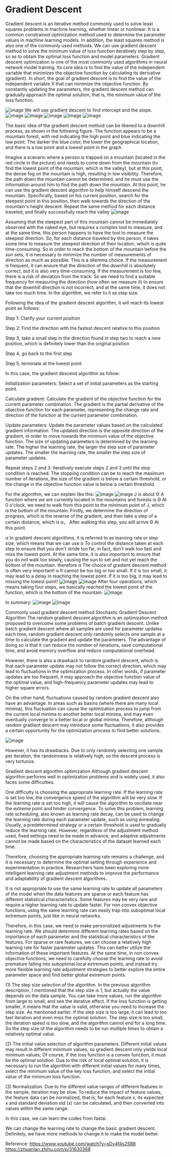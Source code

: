 # Gradient Descent
Gradient descent is an iterative method commonly used to solve least squares problems in machine learning, whether linear or nonlinear. It is a common constrained 
optimization method used to determine the parameter values in machine learning models. In addition, the least squares method is also one of the commonly used 
methods. We can use gradient descent method to solve the minimum value of loss function iteratively step by step, so as to obtain the optimal loss function and 
model parameters.
Gradient descent optimization is one of the most commonly used algorithms in neural network model training. Its core idea is to find the value of the independent 
variable that minimizes the objective function by calculating its derivative (gradient). In short, the goal of gradient descent is to find the value of the 
independent variable X that can minimize the objective function. By constantly updating the parameters, the gradient descent method can gradually approach the 
optimal solution, that is, the minimum value of the loss function.

![image](https://github.com/Alex-Fan777/Alex-Fan777.github.io/assets/132428764/e8e81b7c-8ea6-4651-8802-1376c34d09a0)
We will use gradient descent to find intercept and the slope.
![image](https://github.com/Alex-Fan777/Alex-Fan777.github.io/assets/132428764/2984e823-9cd0-4b8e-a31c-351dd93560eb)
![image](https://github.com/Alex-Fan777/Alex-Fan777.github.io/assets/132428764/0ada765d-a5d3-4670-9c68-1ffd138d34f8)
![image](https://github.com/Alex-Fan777/Alex-Fan777.github.io/assets/132428764/fd396f67-96f0-4c98-b478-c23cc1c2a8f2)
![image](https://github.com/Alex-Fan777/Alex-Fan777.github.io/assets/132428764/624bfbe1-39d6-4750-a842-8a0eec84f6b8)
![image](https://github.com/Alex-Fan777/Alex-Fan777.github.io/assets/132428764/353381b2-27d5-41fc-b0df-280ff65c5a17)

The basic idea of the gradient descent method can be likened to a downhill process, as shown in the following figure. The function appears to be a mountain forest,
with red indicating the high point and blue indicating the low point. The darker the blue color, the lower the geographical location, and there is a low point and a
lowest point in the graph.

Imagine a scenario where a person is trapped on a mountain (located in the red circle in the picture) and needs to come down from the mountain (to find the lowest
point of the mountain, which is the valley), but at this point, the dense fog on the mountain is high, resulting in low visibility. Therefore, the path down the
mountain cannot be determined, and he must use the information around him to find the path down the mountain. At this point, he can use the gradient descent 
algorithm to help himself descend the mountain. Specifically, based on his current position, search for the steepest point in this position, then walk towards the
direction of the mountain's height descent. Repeat the same method for each distance traveled, and finally successfully reach the valley
![image](https://github.com/Alex-Fan777/Alex-Fan777.github.io/assets/132428764/abe6210e-b2b6-4205-9bba-9f21e0fda954)

Assuming that the steepest part of this mountain cannot be immediately observed with the naked eye, but requires a complex tool to measure, and at the same time,
this person happens to have the tool to measure the steepest direction. So, for each distance traveled by this person, it takes some time to measure the steepest
direction of their location, which is quite time-consuming. So in order to reach the bottom of the mountain before the sun sets, it is necessary to minimize the
number of measurements of direction as much as possible. This is a dilemma choice. If the measurement is frequent, it can ensure that the direction of the downhill
is absolutely correct, but it is also very time-consuming. If the measurement is too few, there is a risk of deviation from the track. So we need to find a 
suitable frequency for measuring the direction (how often we measure it) to ensure that the downhill direction is not incorrect, and at the same time, it does
not take too much time. In the algorithm, we refer to it as step size.

Following the idea of the gradient descent algorithm, it will reach its lowest point as follows:

Step 1: Clarify your current position

Step 2: Find the direction with the fastest descent relative to this position

Step 3, take a small step in the direction found in step two to reach a new position, which is definitely lower than the original position

Step 4, go back to the first step

Step 5, terminate at the lowest point

In this case, the gradient descend algorithm as follow:

Initialization parameters: Select a set of initial parameters as the starting point.

Calculate gradient: Calculate the gradient of the objective function for the current parameter combination. The gradient is the partial derivative of the objective
function for each parameter, representing the change rate and direction of the function at the current parameter combination.

Update parameters: Update the parameter values based on the calculated gradient information. The updated direction is the opposite direction of the gradient, in 
order to move towards the minimum value of the objective function. The size of updating parameters is determined by the learning rate. The higher the learning 
rate, the larger the step size of parameter updates. The smaller the learning rate, the smaller the step size of parameter updates.

Repeat steps 2 and 3: iteratively execute steps 2 and 3 until the stop condition is reached. The stopping condition can be to reach the maximum number of
iterations, the size of the gradient is below a certain threshold, or the change in the objective function value is below a certain threshold.

For the algorithm, we can explain like this:
![image](https://github.com/Alex-Fan777/Alex-Fan777.github.io/assets/132428764/6c941bf6-7a15-4266-b675-544da0dfbaf3)
![image](https://github.com/Alex-Fan777/Alex-Fan777.github.io/assets/132428764/6646c04f-b545-4bc4-9de4-e6f038f639e3)
J is about Θ A function where we are currently located in the mountains and forests is Θ At 0 o'clock, we need to walk from this point to the minimum point of J,
which is the bottom of the mountain. Firstly, we determine the direction of progress, which is the reverse of the gradient, and then take a step of a certain
distance, which is α， After walking this step, you will arrive Θ At this point.

α In gradient descent algorithms, it is referred to as learning rate or step size, which means that we can use α To control the distance taken at each step to
ensure that you don't stride too far, in fact, don't walk too fast and miss the lowest point. At the same time, it is also important to ensure that you do not 
walk too slowly, causing the sun to set and not yet reach the bottom of the mountain. therefore α The choice of gradient descent method is often very 
important! α It cannot be too big or too small. If it is too small, it may lead to a delay in reaching the lowest point. If it is too big, it may lead to missing
the lowest point!
![image](https://github.com/Alex-Fan777/Alex-Fan777.github.io/assets/132428764/3c30db52-ac7a-4f3e-a1a7-87b8d62b969d)
![image](https://github.com/Alex-Fan777/Alex-Fan777.github.io/assets/132428764/c7da3bb8-bf9e-493a-828b-1aa570af24e9)
After four operations, which means taking four steps, we basically reached the lowest point of the function, which is the bottom of the mountain.
![image](https://github.com/Alex-Fan777/Alex-Fan777.github.io/assets/132428764/72723e19-66ab-4e03-b24b-a722fbd4313c)

In summary:
![image](https://github.com/Alex-Fan777/Alex-Fan777.github.io/assets/132428764/61591e42-cb53-4f9e-b874-1c4eb7c17894)
![image](https://github.com/Alex-Fan777/Alex-Fan777.github.io/assets/132428764/c0e5a472-7829-441c-b8b2-8fe504ab6ab3)


Commonly used gradient descent method
Stochastic Gradient Descent Algorithm
The random gradient descent algorithm is an optimization method proposed to overcome some problems of batch gradient descent. Unlike batch gradient descent where 
all samples are used for parameter updates each time, random gradient descent only randomly selects one sample at a time to calculate the gradient and update the 
parameters. The advantage of doing so is that it can reduce the number of iterations, save computational time, and avoid memory overflow and reduce computational 
overhead.

However, there is also a drawback to random gradient descent, which is that each parameter update may not follow the correct direction, which may lead to 
fluctuations in the optimization process. In other words, if parameter updates are too frequent, it may approach the objective function value of the optimal 
value, and high-frequency parameter updates may lead to higher square errors.

On the other hand, fluctuations caused by random gradient descent also have an advantage. In areas such as basins (where there are many local minima), 
this fluctuation can cause the optimization process to jump from the current local minima to another better local minima, and may even eventually converge to a 
better local or global minima. Therefore, although random gradient descent may introduce some fluctuations, it also provides a certain opportunity for the 
optimization process to find better solutions.

![image](https://github.com/Alex-Fan777/Alex-Fan777.github.io/assets/132428764/47566178-6b96-433a-a793-8a48930cb5ca)

However, it has its drawbacks.
Due to only randomly selecting one sample per iteration, the randomness is relatively high, so the descent process is very tortuous.

Gradient descent algorithm optimization
Although gradient descent algorithm performs well in optimization problems and is widely used, it also faces some difficulties.

One difficulty is choosing the appropriate learning rate. If the learning rate is set too low, the convergence speed of the algorithm will be very slow. If the 
learning rate is set too high, it will cause the algorithm to oscillate near the extreme point and hinder convergence. To solve this problem, learning rate 
scheduling, also known as learning rate decay, can be used to change the learning rate during each parameter update, such as using annealing. Usually, a 
predetermined strategy or a certain threshold is used to gradually reduce the learning rate. However, regardless of the adjustment method used, fixed settings 
need to be made in advance, and adaptive adjustments cannot be made based on the characteristics of the dataset learned each time.

Therefore, choosing the appropriate learning rate remains a challenge, and it is necessary to determine the optimal setting through experience and experimentation 
in practice. Researchers have been exploring more intelligent learning rate adjustment methods to improve the performance and adaptability of gradient descent 
algorithms.

It is not appropriate to use the same learning rate to update all parameters of the model when the data features are sparse or each feature has different 
statistical characteristics. Some features may be very rare and require a higher learning rate to update faster. For non convex objective functions, using the 
same learning rate can easily trap into suboptimal local extremum points, just like in neural networks.

Therefore, in this case, we need to make personalized adjustments to the learning rate. We should determine different learning rates based on the importance of 
each parameter and the statistical characteristics of the features. For sparse or rare features, we can choose a relatively high learning rate for faster 
parameter updates. This can better utilize the information of these important features. At the same time, in non convex objective functions, we need to carefully 
choose the learning rate to avoid premature falling into suboptimal local extremum points, and instead try more flexible learning rate adjustment strategies to 
better explore the entire parameter space and find better global extremum points.


(1) The step size selection of the algorithm. In the previous algorithm description, I mentioned that the step size is 1, but actually the value depends on the 
data sample. You can take more values, run the algorithm from large to small, and see the iterative effect. If the loss function is getting smaller, it means that
the value is valid, otherwise you need to increase the step size. As mentioned earlier. If the step size is too large, it can lead to too fast iteration and even
miss the optimal solution. The step size is too small, the iteration speed is too slow, and the algorithm cannot end for a long time. So the step size of the 
algorithm needs to be run multiple times to obtain a relatively optimal value.

(2) The initial value selection of algorithm parameters. Different initial values may result in different minimum values, so gradient descent only yields local
minimum values; Of course, if the loss function is a convex function, it must be the optimal solution. Due to the risk of local optimal solution, it is necessary 
to run the algorithm with different initial values for many times, select the minimum value of the key loss function, and select the initial value of the minimum
loss function.

(3) Normalization. Due to the different value ranges of different features in the sample, iteration may be slow. To reduce the impact of feature values, 
the feature data can be normalized, that is, for each feature x, its expected x and standard deviation std (x) can be calculated, and then converted into values 
within the same range.

In this case, we can learn the codes from fastai.

We can change the learning rate to change the basic gradient descent. Definitely, we have more methods to change it to make the model better.



Reference:
https://www.youtube.com/watch?v=sDv4f4s2SB8
https://zhuanlan.zhihu.com/p/31630368


















